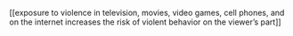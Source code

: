 [[exposure to violence in television, movies, video games, cell phones, and on the internet increases the risk of violent behavior on the viewer’s part]]




